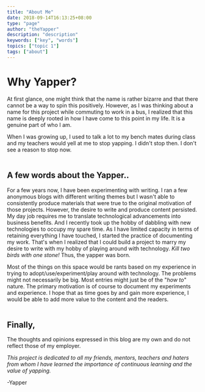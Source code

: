 ```yaml
---
title: "About Me"
date: 2018-09-14T16:13:25+08:00
type: "page"
author: "theYapper"
description: "description"
keywords: ["key", "words"]
topics: ["topic 1"]
tags: ["about"]
---
```



# Why Yapper?

At first glance, one might think that the name is rather bizarre and that there cannot be a way to spin this positively. However, as I was thinking about a name for this project while commuting to work in a bus, I realized that this name is deeply rooted in how I have come to this point in my life. It is a genuine part of who I am.

When I was growing up, I used to talk a lot to my bench mates during class and my teachers would yell at me to stop yapping. I didn't stop then. I don't see a reason to stop now.  
<br/>

## A few words about the Yapper.. 

For a few years now, I have been experimenting with writing. I ran a few anonymous blogs with different writing themes but I wasn't able to consistently produce materials that were true to the original motivation of those projects. However, the desire to write and produce content persisted. 
My day job requires me to translate technological advancements into business benefits. And I recently took up the hobby of dabbling with new technologies to occupy my spare time. As I have limited capacity in terms of retaining everything I have touched, I started the practice of documenting my work. That's when I realized that I could build a project to marry my desire to write with my hobby of playing around with technology. _Kill two birds with one stone!_ Thus, the yapper was born. 

Most of the things on this space would be rants based on my experience in trying to adopt/use/experiment/play around with technology. The problems might not necessarily be big. Most entries might just be of the "_how to_" nature. The primary motivation is of course to document my experiments and experience. I hope that as time goes by and gain more experience, I would be able to add more value to the content and the readers. 
<br/>
<br/>

## Finally, 
The thoughts and opinions expressed in this blog are my own and do not reflect those of my employer. 

_This project is dedicated to all my friends, mentors, teachers and haters from whom I have learned the importance of continuous learning and the value of yapping._


-Yapper
